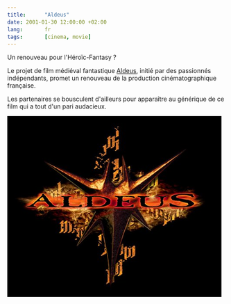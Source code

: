 ```yaml
---
title:      "Aldeus"
date: 2001-01-30 12:00:00 +02:00
lang:       fr
tags:       [cinema, movie]
---
```


Un renouveau pour l'Héroïc-Fantasy ?

Le projet de film médiéval fantastique [Aldeus](http://www.chez.com/aldeus/), initié par des passionnés indépendants, promet un renouveau de la production cinématographique française.

Les partenaires se bousculent d'ailleurs pour apparaître au générique de ce film qui a tout d'un pari audacieux.

![](aldeus.jpg)
